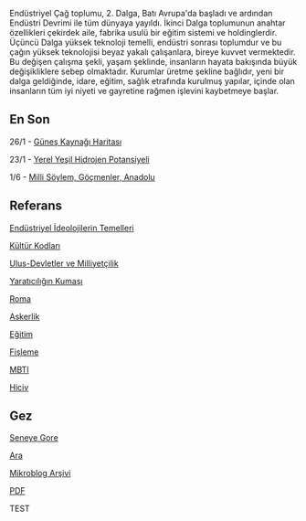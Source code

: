 
Endüstriyel Çağ toplumu, 2. Dalga, Batı Avrupa'da başladı ve ardından
Endüstri Devrimi ile tüm dünyaya yayıldı. İkinci Dalga toplumunun
anahtar özellikleri çekirdek aile, fabrika usulü bir eğitim sistemi ve
holdinglerdir. Üçüncü Dalga yüksek teknoloji temelli, endüstri sonrası
toplumdur ve bu çağın yüksek teknolojisi beyaz yakalı çalışanlara,
bireye kuvvet vermektedir. Bu değişen çalışma şekli, yaşam şeklinde,
insanların hayata bakışında büyük değişikliklere sebep
olmaktadır. Kurumlar üretme şekline bağlıdır, yeni bir dalga
geldiğinde, idare, eğitim, sağlık etrafında kurulmuş yapılar, içinde
olan insanların tüm iyi niyeti ve gayretine rağmen işlevini kaybetmeye
başlar.


## En Son

26/1 - [Güneş Kaynağı Haritası](2022/01/solar-map.html)

23/1 - [Yerel Yeşil Hidrojen Potansiyeli](2022/01/green-hydrogen.html)

1/6 - [Milli Söylem, Göçmenler, Anadolu](2020/07/gocebele-anadolu.html)

## Referans

[Endüstriyel İdeolojilerin Temelleri](2010/06/endustriyel-ideolojilerin-temelleri.html)

[Kültür Kodları](2006/07/kltr-kodlar.html)

[Ulus-Devletler ve Milliyetçilik](2013/09/ulus-devletler-ve-milliyetcilik.html)

[Yaratıcılığın Kumaşı](2009/04/yaratclgn-kumas.html)

[Roma](2018/10/roma.html)

[Askerlik](2007/08/askerlik.html)

[Eğitim](2018/10/egitim.html)

[Fişleme](2018/12/fisleme.html)

[MBTI](2019/08/mbti_tr.html)

[Hiciv](hiciv.html)

## Gez

[Seneye Gore](years.html)

[Ara](search.html)

[Mikroblog Arşivi](mbl/index.html)

[PDF](https://drive.google.com/uc?export=view&id=1MUWi8gkaZO0Qzn5YbEH-9HlAWJ4xDmD5)

TEST
